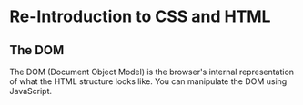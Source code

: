 # Re-Introduction to CSS and HTML

## The DOM

The DOM (Document Object Model) is the browser's internal representation of what the HTML structure looks like. You can manipulate the DOM using JavaScript.
